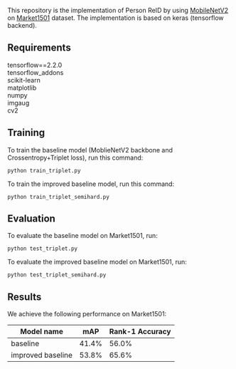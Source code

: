 

This repository is the implementation of Person ReID by 
using [MobileNetV2](https://arxiv.org/abs/1801.04381) on 
[Market1501](https://www.cv-foundation.org/openaccess/content_iccv_2015/papers/Zheng_Scalable_Person_Re-Identification_ICCV_2015_paper.pdf) dataset. 
The implementation is based on keras (tensorflow backend).
## Requirements
tensorflow==2.2.0 <br/>
tensorflow_addons<br/>
scikit-learn<br/>
matplotlib<br/>
numpy<br/>
imgaug<br/>
cv2<br/>


## Training

To train the baseline model (MoblieNetV2 backbone and Crossentropy+Triplet loss), run this command:
```train
python train_triplet.py
```
To train the improved baseline model, run this command:
```train
python train_triplet_semihard.py 
```


## Evaluation

To evaluate the baseline model on Market1501, run:
```eval
python test_triplet.py
```
To evaluate the improved baseline model on Market1501, run:
```eval
python test_triplet_semihard.py
```
## Results

We achieve the following performance on Market1501:

| Model name           |        mAP      | Rank-1 Accuracy|
| ------------------   |---------------- | -------------- |
|      baseline        |      41.4%      |      56.0%     |
|   improved baseline  |      53.8%      |      65.6%     |

